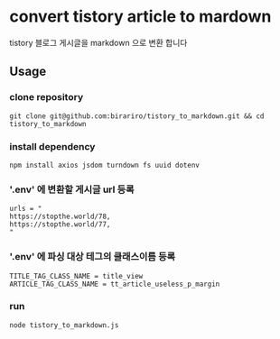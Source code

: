 # convert tistory article to mardown

tistory 블로그 게시글을 markdown 으로 변환 합니다

## Usage

### clone repository

```
git clone git@github.com:birariro/tistory_to_markdown.git && cd tistory_to_markdown
```

### install dependency

```
npm install axios jsdom turndown fs uuid dotenv
```

### '.env' 에 변환할 게시글 url 등록

```
urls = "
https://stopthe.world/78,
https://stopthe.world/77,
"
```

### '.env' 에 파싱 대상 테그의 클래스이름 등록

```
TITLE_TAG_CLASS_NAME = title_view
ARTICLE_TAG_CLASS_NAME = tt_article_useless_p_margin
```

### run

```
node tistory_to_markdown.js
```
